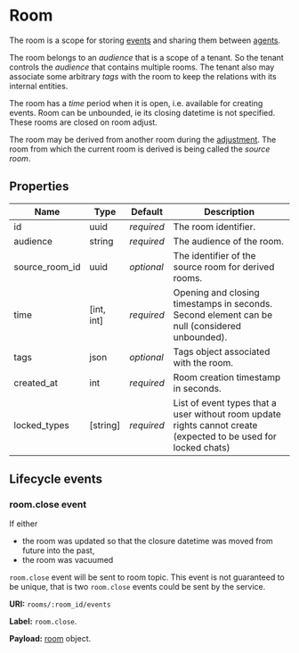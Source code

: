 # Room

The room is a scope for storing [events](event.md#event) and sharing them between
[agents](agent.md#agent).

The room belongs to an _audience_ that is a scope of a tenant. So the tenant controls the _audience_ that
contains multiple rooms. The tenant also may associate some arbitrary _tags_ with the room to keep the
relations with its internal entities.

The room has a _time_ period when it is open, i.e. available for creating events.
Room can be unbounded, ie its closing datetime is not specified. These rooms are closed on room adjust.

The room may be derived from another room during the [adjustment](room/adjust.md).
The room from which the current room is derived is being called the _source room_.

## Properties

Name           | Type       | Default    | Description
---------------| ---------- | ---------- | ----------------------------------------------------
id             |       uuid | _required_ | The room identifier.
audience       |     string | _required_ | The audience of the room.
source_room_id |       uuid | _optional_ | The identifier of the source room for derived rooms.
time           | [int, int] | _required_ | Opening and closing timestamps in seconds. Second element can be null (considered unbounded).
tags           |       json | _optional_ | Tags object associated with the room.
created_at     |        int | _required_ | Room creation timestamp in seconds.
locked_types   |   [string] | _required_ | List of event types that a user without room update rights cannot create (expected to be used for locked chats)


## Lifecycle events

### room.close event

If either
  * the room was updated so that the closure datetime was moved from future into the past,
  * the room was vacuumed

`room.close` event will be sent to room topic.
This event is not guaranteed to be unique, that is two `room.close` events could be sent by the service.

**URI:** `rooms/:room_id/events`

**Label:** `room.close`.

**Payload:** [room](#properties) object.
